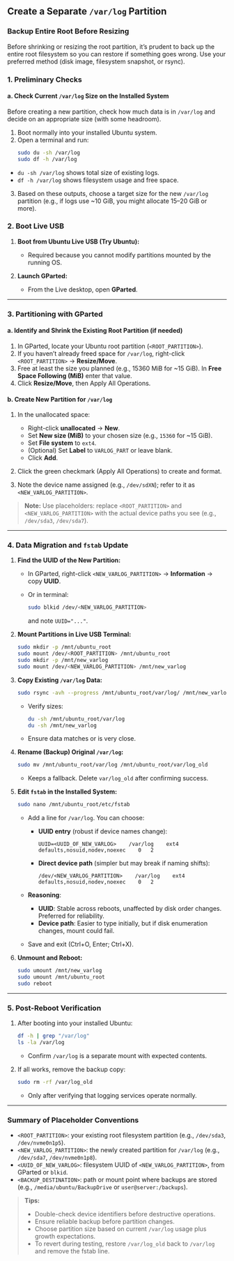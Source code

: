 ## Create a Separate `/var/log` Partition

### Backup Entire Root Before Resizing

Before shrinking or resizing the root partition, it’s prudent to back up the entire root filesystem so you can restore if something goes wrong. Use your preferred method (disk image, filesystem snapshot, or rsync).

### 1. Preliminary Checks

#### a. Check Current `/var/log` Size on the Installed System
Before creating a new partition, check how much data is in `/var/log` and decide on an appropriate size (with some headroom).

1. Boot normally into your installed Ubuntu system.
2. Open a terminal and run:
   ```bash
   sudo du -sh /var/log
   sudo df -h /var/log
   ```

* `du -sh /var/log` shows total size of existing logs.
* `df -h /var/log` shows filesystem usage and free space.

3. Based on these outputs, choose a target size for the new `/var/log` partition (e.g., if logs use \~10 GiB, you might allocate 15–20 GiB or more).

### 2. Boot Live USB

1. **Boot from Ubuntu Live USB (Try Ubuntu):**

   * Required because you cannot modify partitions mounted by the running OS.
2. **Launch GParted:**

   * From the Live desktop, open **GParted**.

---

### 3. Partitioning with GParted

#### a. Identify and Shrink the Existing Root Partition (if needed)

1. In GParted, locate your Ubuntu root partition (`<ROOT_PARTITION>`).
2. If you haven’t already freed space for `/var/log`, right-click `<ROOT_PARTITION>` → **Resize/Move**.
3. Free at least the size you planned (e.g., 15360 MiB for \~15 GiB). In **Free Space Following (MiB)** enter that value.
4. Click **Resize/Move**, then Apply All Operations.

#### b. Create New Partition for `/var/log`

1. In the unallocated space:

   * Right-click **unallocated** → **New**.
   * Set **New size (MiB)** to your chosen size (e.g., `15360` for \~15 GiB).
   * Set **File system** to `ext4`.
   * (Optional) Set **Label** to `VARLOG_PART` or leave blank.
   * Click **Add**.
2. Click the green checkmark (Apply All Operations) to create and format.
3. Note the device name assigned (e.g., `/dev/sdXN`); refer to it as `<NEW_VARLOG_PARTITION>`.

> **Note:** Use placeholders: replace `<ROOT_PARTITION>` and `<NEW_VARLOG_PARTITION>` with the actual device paths you see (e.g., `/dev/sda3`, `/dev/sda7`).

---

### 4. Data Migration and `fstab` Update

1. **Find the UUID of the New Partition:**

   * In GParted, right-click `<NEW_VARLOG_PARTITION>` → **Information** → copy **UUID**.
   * Or in terminal:

     ```bash
     sudo blkid /dev/<NEW_VARLOG_PARTITION>
     ```

     and note `UUID="..."`.

2. **Mount Partitions in Live USB Terminal:**

   ```bash
   sudo mkdir -p /mnt/ubuntu_root
   sudo mount /dev/<ROOT_PARTITION> /mnt/ubuntu_root
   sudo mkdir -p /mnt/new_varlog
   sudo mount /dev/<NEW_VARLOG_PARTITION> /mnt/new_varlog
   ```

3. **Copy Existing `/var/log` Data:**

   ```bash
   sudo rsync -avh --progress /mnt/ubuntu_root/var/log/ /mnt/new_varlog/
   ```

   * Verify sizes:

     ```bash
     du -sh /mnt/ubuntu_root/var/log
     du -sh /mnt/new_varlog
     ```
   * Ensure data matches or is very close.

4. **Rename (Backup) Original `/var/log`:**

   ```bash
   sudo mv /mnt/ubuntu_root/var/log /mnt/ubuntu_root/var/log_old
   ```

   * Keeps a fallback. Delete `var/log_old` after confirming success.

5. **Edit `fstab` in the Installed System:**

   ```bash
   sudo nano /mnt/ubuntu_root/etc/fstab
   ```

   * Add a line for `/var/log`. You can choose:

     * **UUID entry** (robust if device names change):

       ```
       UUID=<UUID_OF_NEW_VARLOG>    /var/log    ext4    defaults,nosuid,nodev,noexec    0   2
       ```
     * **Direct device path** (simpler but may break if naming shifts):

       ```
       /dev/<NEW_VARLOG_PARTITION>    /var/log    ext4    defaults,nosuid,nodev,noexec    0   2
       ```
   * **Reasoning**:

     * **UUID**: Stable across reboots, unaffected by disk order changes. Preferred for reliability.
     * **Device path**: Easier to type initially, but if disk enumeration changes, mount could fail.
   * Save and exit (Ctrl+O, Enter; Ctrl+X).

6. **Unmount and Reboot:**

   ```bash
   sudo umount /mnt/new_varlog
   sudo umount /mnt/ubuntu_root
   sudo reboot
   ```

---

### 5. Post-Reboot Verification

1. After booting into your installed Ubuntu:

   ```bash
   df -h | grep "/var/log"
   ls -la /var/log
   ```

   * Confirm `/var/log` is a separate mount with expected contents.
2. If all works, remove the backup copy:

   ```bash
   sudo rm -rf /var/log_old
   ```

   * Only after verifying that logging services operate normally.

---

### Summary of Placeholder Conventions

* `<ROOT_PARTITION>`: your existing root filesystem partition (e.g., `/dev/sda3`, `/dev/nvme0n1p5`).
* `<NEW_VARLOG_PARTITION>`: the newly created partition for `/var/log` (e.g., `/dev/sda7`, `/dev/nvme0n1p8`).
* `<UUID_OF_NEW_VARLOG>`: filesystem UUID of `<NEW_VARLOG_PARTITION>`, from GParted or `blkid`.
* `<BACKUP_DESTINATION>`: path or mount point where backups are stored (e.g., `/media/ubuntu/BackupDrive` or `user@server:/backups`).

> **Tips:**
>
> * Double-check device identifiers before destructive operations.
> * Ensure reliable backup before partition changes.
> * Choose partition size based on current `/var/log` usage plus growth expectations.
> * To revert during testing, restore `/var/log_old` back to `/var/log` and remove the fstab line.


